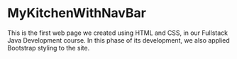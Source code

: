 # MyKitchenWithNavBar
This is the first web page we created using HTML and CSS, in our Fullstack Java Development course. In this phase of its development, we also applied Bootstrap styling to the site.
